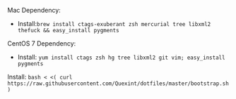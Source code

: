 Mac Dependency:
- Install:`brew install ctags-exuberant zsh mercurial tree libxml2 thefuck && easy_install pygments`

CentOS 7 Dependency:
- Install: `yum install ctags zsh hg tree libxml2 git vim; easy_install pygments`

Install: `bash < <( curl https://raw.githubusercontent.com/Quexint/dotfiles/master/bootstrap.sh )`
